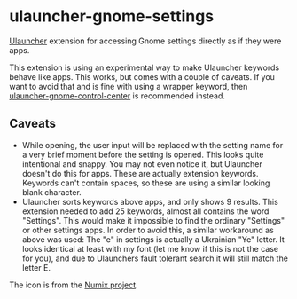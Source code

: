 # ulauncher-gnome-settings

[Ulauncher](https://ulauncher.io) extension for accessing Gnome settings directly as if they were apps.

This extension is using an experimental way to make Ulauncher keywords behave like apps. This works, but comes with a couple of caveats. If you want to avoid that and is fine with using a wrapper keyword, then [ulauncher-gnome-control-center](https://github.com/noam09/ulauncher-gnome-control-center) is recommended instead.

## Caveats

* While opening, the user input will be replaced with the setting name for a very brief moment before the setting is opened. This looks quite intentional and snappy. You may not even notice it, but Ulauncher doesn't do this for apps. These are actually extension keywords. Keywords can't contain spaces, so these are using a similar looking blank character.
* Ulauncher sorts keywords above apps, and only shows 9 results. This extension needed to add 25 keywords, almost all contains the word "Settings". This would make it impossible to find the ordinary "Settings" or other settings apps. In order to avoid this, a similar workaround as above was used: The "e" in settings is actually a Ukrainian "Ye" letter. It looks identical at least with my font (let me know if this is not the case for you), and due to Ulaunchers fault tolerant search it will still match the letter E.

The icon is from the [Numix project](https://github.com/numixproject).

